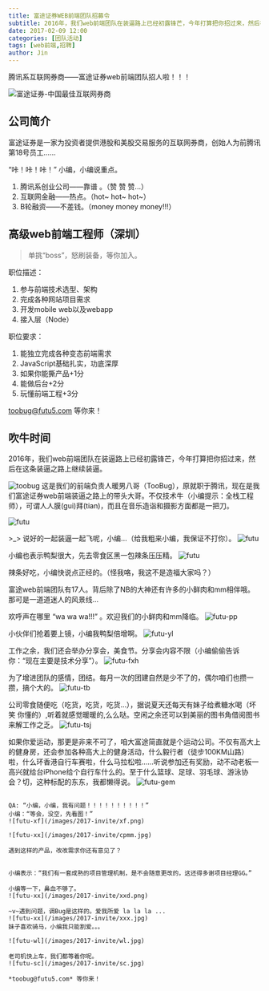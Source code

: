 ```yaml
---
title: 富途证券WEB前端团队招募令
subtitle: 2016年，我们web前端团队在装逼路上已经初露锋芒，今年打算把你招过来，然后在这条装逼之路上继续装逼。
date: 2017-02-09 12:00
categories: [团队活动]
tags: [web前端,招聘]
author: Jin
---
```


腾讯系互联网券商——富途证券web前端团队招人啦！！！

![富途证券-中国最佳互联网券商](/images/2017-invite/futu.jpg)

## 公司简介

富途证券是一家为投资者提供港股和美股交易服务的互联网券商，创始人为前腾讯第18号员工……

“咔！咔！咔！” 小编，小编说重点。

1. 腾讯系创业公司——靠谱 。（赞 赞 赞...）
2. 互联网金融——热点。（hot~ hot~ hot~）
3. B轮融资——不差钱。（money money money!!!）

## 高级web前端工程师（深圳）
> 单挑“boss”，怒刷装备，等你加入。

职位描述：
1. 参与前端技术选型、架构
2. 完成各种网站项目需求
3. 开发mobile web以及webapp
4. 接入层（Node）

职位要求：
1. 能独立完成各种变态前端需求
2. JavaScript基础扎实，功底深厚
3. 如果你能撕产品+1分
4. 能做后台+2分
5. 玩懂前端工程+3分

toobug@futu5.com 等你来！
<!-- more -->

## 吹牛时间

2016年，我们web前端团队在装逼路上已经初露锋芒，今年打算把你招过来，然后在这条装逼之路上继续装逼。

![toobug](/images/2017-invite/toobug.jpg)
这是我们的前端负责人暖男八哥（TooBug），原就职于腾讯，现在是我们富途证券web前端装逼之路上的带头大哥。不仅技术牛（小编提示：全栈工程师），可谓人人膜(gui)拜(tian)，而且在音乐造诣和摄影方面都是一把刀。

![futu](/images/2017-invite/zb.jpg)

\>\_\> 说好的一起装逼一起飞呢，小编...（给我粗来小编，我保证不打你）。
![futu](/images/2017-invite/pl.gif)

小编也表示鸭梨很大，先去零食区黑一包辣条压压精。
![futu](/images/2017-invite/lt.jpg)

辣条好吃，小编快说点正经的。（怪我咯，我这不是造福大家吗？）

富途web前端团队有17人。背后除了NB的大神还有许多的小鲜肉和mm相伴哦。那可是一道道迷人的风景线...

欢呼声在哪里 “wa wa wa!!!” 。欢迎我们的小鲜肉和mm降临。
![futu-pp](/images/2017-invite/pp.jpg)

小伙伴们抢着要上镜，小编我鸭梨倍增啊。
![futu-yl](/images/2017-invite/1-1.jpg)

工作之余，我们还会举办分享会，美食节。分享会内容不限（小编偷偷告诉你：“现在主要是技术分享”）。
![futu-fxh](/images/2017-invite/fxh.jpg)

为了增进团队的感情，团结。每月一次的团建自然是少不了的，偶尔咱们也攒一攒，搞个大的。
![futu-tb](/images/2017-invite/tb.jpg)

公司零食随便吃（吃货，吃货，吃货...），据说夏天还每天有妹子给煮糖水喝（坏笑 你懂的）,听着就感觉暖暖的,么么哒。空闲之余还可以到美丽的图书角借阅图书来解工作之乏。
![futu-tsj](/images/2017-invite/tsj.jpg)

如果你爱运动，那更是非来不可了，咱大富途简直就是个运动公司。不仅有高大上的健身房，还会参加各种高大上的健身活动，什么毅行者（徒步100KM山路）啦，什么环香港自行车赛啦，什么马拉松啦……听说参加还有奖励，动不动老板一高兴就给台iPhone给个自行车什么的。至于什么篮球、足球、羽毛球、游泳协会？切，这种标配的东东，我都懒得说。
![futu-gem](/images/2017-invite/gem.jpg)


~~~~~~~~~~~~~~~美丽的分割线~~~~~~~~~~~~~~~~~~~~~~

QA: “小编，小编，我有问题！！！！！！！！！！”
小编：“等会，没空，先看图！”
![futu-xf](/images/2017-invite/xf.png)

![futu-xx](/images/2017-invite/cpmm.jpg)

遇到这样的产品，改改需求你还有意见了？


小编表示：“我们有一套成熟的项目管理机制，是不会随意更改的，这还得多谢项目经理GG。”

小编等一下，鼻血不够了。
![futu-xx](/images/2017-invite/xxd.png)

~v~遇到问题，调Bug是这样的。爱我所爱 la la la ...
![futu-xx](/images/2017-invite/xxx.jpg)
妹子喜欢骑马，小编我只能割爱。。。

![futu-wl](/images/2017-invite/wl.jpg)

老司机快上车，我们都等着你呢。
![futu-sc](/images/2017-invite/sc.jpg)

*toobug@futu5.com* 等你来！
